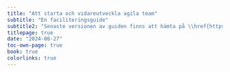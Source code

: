 ```yaml
---
title: "Att starta och vidareutveckla agila team"
subtitle: "En faciliteringsguide"
subtitle2: "Senaste versionen av guiden finns att hämta på \\href{https://www.proagile.se/teams}{proagile.se/teams}"
titlepage: true
date: "2024-08-27"
toc-own-page: true
book: true
colorlinks: true
---
```

